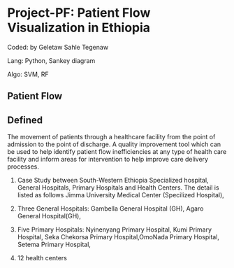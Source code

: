 # Project-PF: Patient Flow Visualization in Ethiopia

Coded: by Geletaw Sahle Tegenaw  

Lang: Python, Sankey diagram

Algo: SVM, RF

## Patient Flow

## Defined
The movement of patients through a healthcare facility from the point of admission to the point of discharge. A quality improvement tool which can be used to help identify patient flow inefficiencies at any type of health care facility and inform areas for intervention to help improve care delivery processes.

1. Case Study between South-Western Ethiopia Specialized hospital, General Hospitals, Primary Hospitals and Health Centers. The detail is listed as follows
Jimma University Medical Center (Specilized Hospital),

2. Three General Hospitals: Gambella General Hospital (GH), Agaro General Hospital(GH),

3. Five Primary Hospitals: Nyinenyang Primary Hospital, Kumi Primary Hospital, Seka Chekorsa Primary Hospital,OmoNada Primary Hospital, Setema Primary Hospital,

4. 12 health centers
